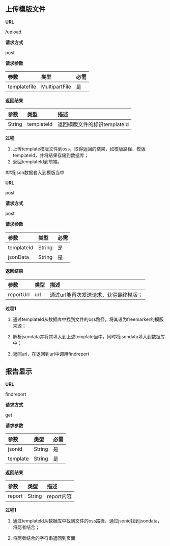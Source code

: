 ## 上传模版文件

**URL**

/upload

**请求方式**

post

**请求参数**

| 参数         | 类型          | 必需 |
| :----------- | :------------ | :--- |
| templatefile | MultipartFile | 是   |

**返回结果**

| 参数   | 类型       | 描述                         |
| :----- | :--------- | :--------------------------- |
| String | templateId | 返回模版文件的标识templateId |

**过程**

1. 上传template模版文件到oss，取得返回的结果，如模版路径、模版templateId，并将结果存储到数据库；
2. 返回templateId到前端。



##将json数据套入到模版当中

**URL**

post

**请求方式**

post

**请求参数**

| 参数       | 类型   | 必需 |
| :--------- | :----- | :--- |
| templateId | String | 是   |
| jsonData   | String | 是   |

**返回结果**

| 参数      | 类型 | 描述                                  |
| :-------- | :--- | :------------------------------------ |
| reportUrl | url  | 通过url能再次发送请求，获得最终模版； |

**过程1**

1. 通过templateId从数据库中找到文件的oss路径，将其设为freemarker的模版来源；

2. 解析jsondata并将其填入到上述template当中，同时将jsondata填入到数据库中；
3. 返回url，在返回到url中调用findreport



## 报告显示

**URL**

findreport

**请求方式**

get

**请求参数**

| 参数     | 类型   | 必需 |
| :------- | :----- | :--- |
| jsonid   | String | 是   |
| template | String | 是   |

**返回结果**

| 参数   | 类型   | 描述       |
| :----- | :----- | :--------- |
| report | String | report内容 |

**过程1**

1. 通过templateId从数据库中找到文件的oss路径，通过jsonid找到jsondata，将两者结合；

2. 将两者结合的字符串返回到页面

